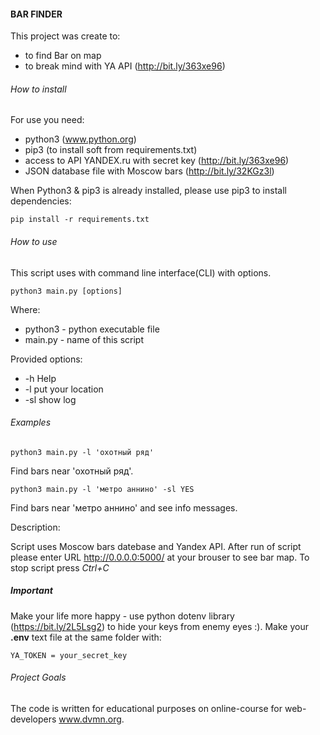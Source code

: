 #### BAR FINDER

This project was create to:
 - to find Bar on map 
 - to break mind with YA API (http://bit.ly/363xe96)

###### How to install

For use you need:
- python3 (www.python.org)
- pip3 (to install soft from requirements.txt)
- access to API YANDEX.ru with secret key (http://bit.ly/363xe96)
- JSON database file with Moscow bars (http://bit.ly/32KGz3l)

When Python3 & pip3 is already installed, please use pip3 to install dependencies:

`pip install -r requirements.txt`

###### How to use

This script uses with command line interface(CLI) with options.

`python3 main.py [options]`

Where:
- python3 - python executable file
- main.py - name of this script

Provided options:

- -h   Help
- -l   put your location
- -sl  show log

###### Examples

`python3 main.py -l 'охотный ряд'`

Find bars near 'охотный ряд'.

`python3 main.py -l 'метро аннино' -sl YES`

Find bars near 'метро аннино' and see info messages.


Description:

Script uses Moscow bars datebase and Yandex API.
After run of script please enter URL http://0.0.0.0:5000/ at your brouser to see bar map.
To stop script press _Ctrl+C_


##### Important
Make your life more happy - use python dotenv library (https://bit.ly/2L5Lsg2) to hide your keys from enemy eyes :). 
Make your **.env** text file at the same folder with:

`YA_TOKEN = your_secret_key`


###### Project Goals

The code is written for educational purposes on online-course for web-developers www.dvmn.org.

